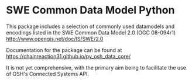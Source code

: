 # SWE Common Data Model Python

This package includes a selection of commonly used datamodels and encodings listed in the SWE Common Data Model 2.0 (OGC 08-094r1)
http://www.opengis.net/doc/IS/SWE/2.0

Documentation for the package can be found at https://chainreaction31.github.io/py_osh_data_core/

It is not yet comprehensive, with the primary aim being to facilitate the use of OSH's Connected Systems API.
